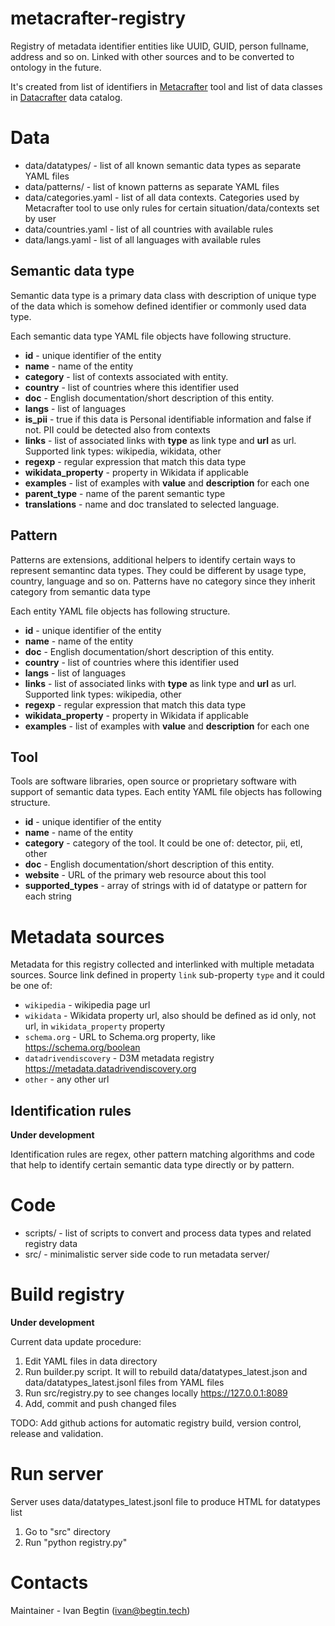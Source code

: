 # metacrafter-registry
Registry of metadata identifier entities like UUID, GUID, person fullname, address and so on. Linked with other sources and to be converted to ontology in the future.

It's created from list of identifiers in [Metacrafter](https://github.com/apicrafter/metacrafter) tool  and list of data classes in [Datacrafter](https://datacrafter.ru/class) data catalog.

# Data

* data/datatypes/ - list of all known semantic data types as separate YAML files
* data/patterns/ - list of known patterns as separate YAML files
* data/categories.yaml - list of all data contexts. Categories used by Metacrafter tool to use only rules for certain situation/data/contexts set by user
* data/countries.yaml - list of all countries with available rules
* data/langs.yaml - list of all languages with available rules

## Semantic data type

Semantic data type is a primary data class with description of unique type of the data which is somehow defined identifier or commonly used data type.

Each semantic data type YAML file  objects have following structure.

- **id** - unique identifier of the entity
- **name** - name of the entity
- **category** - list of contexts associated with entity. 
- **country** - list of countries where this identifier used
- **doc** - English documentation/short description of this entity.
- **langs** - list of languages
- **is_pii** - true if this data is Personal identifiable information and false if not. PII could be detected also from contexts
- **links** - list of associated links with **type** as link type and **url** as url. Supported link types: wikipedia, wikidata, other
- **regexp** - regular expression that match this data type
- **wikidata_property** - property in Wikidata if applicable
- **examples** - list of examples with **value** and **description** for each one
- **parent_type** - name of the parent semantic type
- **translations** - name and doc translated to selected language.  

## Pattern

Patterns are extensions, additional helpers to identify certain ways to represent semantinc data types. They could be different by usage type, country, language and so on.
Patterns have no category since they inherit category from semantic data type

Each entity YAML file objects has following structure.

- **id** - unique identifier of the entity
- **name** - name of the entity
- **doc** - English documentation/short description of this entity.
- **country** - list of countries where this identifier used
- **langs** - list of languages
- **links** - list of associated links with **type** as link type and **url** as url. Supported link types: wikipedia, other
- **regexp** - regular expression that match this data type
- **wikidata_property** - property in Wikidata if applicable
- **examples** - list of examples with **value** and **description** for each one

## Tool

Tools are software libraries, open source or proprietary software with support of semantic data types.
Each entity YAML file objects has following structure.

- **id** - unique identifier of the entity
- **name** - name of the entity
- **category** - category of the tool. It could be one of: detector, pii, etl, other
- **doc** - English documentation/short description of this entity.
- **website** - URL of the primary web resource about this tool
- **supported_types** - array of strings with id of datatype or pattern for each string


# Metadata sources

Metadata for this registry collected and interlinked with multiple metadata sources.
Source link defined in property `link` sub-property `type` and it could be one of:
- `wikipedia` - wikipedia page url
- `wikidata` - Wikidata property url, also should be defined as id only, not url, in `wikidata_property` property
- `schema.org` - URL to Schema.org property, like https://schema.org/boolean
- `datadrivendiscovery` - D3M metadata registry https://metadata.datadrivendiscovery.org
- `other` - any other url


## Identification rules

**Under development**

Identification rules are regex, other pattern matching algorithms and code that help to identify certain semantic data type directly or by pattern.

# Code

* scripts/ - list of scripts to convert and process data types and related registry data
* src/ - minimalistic server side code to run metadata server/

# Build registry

**Under development**

Current data update procedure:
1. Edit YAML files in data directory
2. Run builder.py script. It will to rebuild data/datatypes_latest.json and data/datatypes_latest.jsonl files from YAML files
3. Run src/registry.py to see changes locally https://127.0.0.1:8089 
4. Add, commit and push changed files

TODO: Add github actions for automatic registry build, version control, release and validation.

# Run server 
Server uses data/datatypes_latest.jsonl file to produce HTML for datatypes list
1. Go to "src" directory
2. Run "python registry.py"

# Contacts

Maintainer - Ivan Begtin (ivan@begtin.tech)
